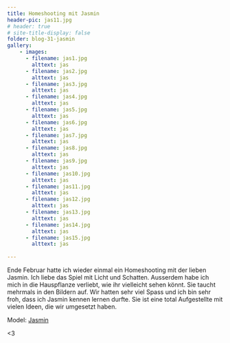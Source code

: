 ```yaml
---
title: Homeshooting mit Jasmin
header-pic: jas11.jpg
# header: true
# site-title-display: false
folder: blog-31-jasmin
gallery: 
    - images:
      - filename: jas1.jpg
        alttext: jas
      - filename: jas2.jpg
        alttext: jas
      - filename: jas3.jpg
        alttext: jas
      - filename: jas4.jpg
        alttext: jas
      - filename: jas5.jpg
        alttext: jas
      - filename: jas6.jpg
        alttext: jas
      - filename: jas7.jpg
        alttext: jas
      - filename: jas8.jpg
        alttext: jas
      - filename: jas9.jpg
        alttext: jas
      - filename: jas10.jpg
        alttext: jas
      - filename: jas11.jpg
        alttext: jas
      - filename: jas12.jpg
        alttext: jas      
      - filename: jas13.jpg
        alttext: jas
      - filename: jas14.jpg
        alttext: jas
      - filename: jas15.jpg
        alttext: jas      
  
---
```


Ende Februar hatte ich wieder einmal ein Homeshooting mit der lieben Jasmin. 
Ich liebe das Spiel mit Licht und Schatten. Ausserdem habe ich mich in die Hauspflanze verliebt, wie ihr vielleicht sehen könnt. Sie taucht mehrmals in den Bildern auf. 
Wir hatten sehr viel Spass und ich bin sehr froh, dass ich Jasmin kennen lernen durfte. Sie ist eine total Aufgestellte mit vielen Ideen, die wir umgesetzt haben. 

Model: [Jasmin](https://www.facebook.com/jasminImodel/?fref=ts)

&lt;3
